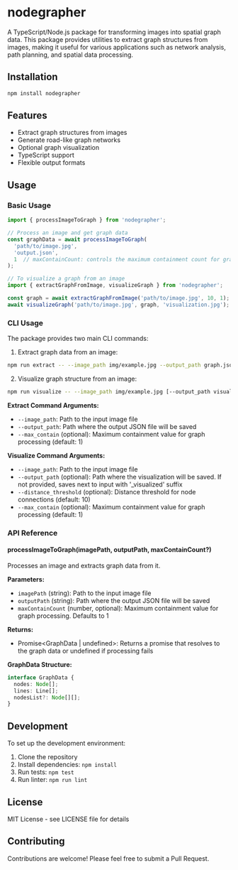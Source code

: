 # nodegrapher

A TypeScript/Node.js package for transforming images into spatial graph data. This package provides utilities to extract graph structures from images, making it useful for various applications such as network analysis, path planning, and spatial data processing.

## Installation

```bash
npm install nodegrapher
```

## Features

- Extract graph structures from images
- Generate road-like graph networks
- Optional graph visualization
- TypeScript support
- Flexible output formats

## Usage

### Basic Usage

```typescript
import { processImageToGraph } from 'nodegrapher';

// Process an image and get graph data
const graphData = await processImageToGraph(
  'path/to/image.jpg',
  'output.json',
  1  // maxContainCount: controls the maximum containment count for graph processing
);

// To visualize a graph from an image
import { extractGraphFromImage, visualizeGraph } from 'nodegrapher';

const graph = await extractGraphFromImage('path/to/image.jpg', 10, 1);
await visualizeGraph('path/to/image.jpg', graph, 'visualization.jpg');
```

### CLI Usage

The package provides two main CLI commands:

1. Extract graph data from an image:
```bash
npm run extract -- --image_path img/example.jpg --output_path graph.json [--max_contain <number>]
```

2. Visualize graph structure from an image:
```bash
npm run visualize -- --image_path img/example.jpg [--output_path visualization.jpg] [--distance_threshold <number>] [--max_contain <number>]
```

**Extract Command Arguments:**
- `--image_path`: Path to the input image file
- `--output_path`: Path where the output JSON file will be saved
- `--max_contain` (optional): Maximum containment value for graph processing (default: 1)

**Visualize Command Arguments:**
- `--image_path`: Path to the input image file
- `--output_path` (optional): Path where the visualization will be saved. If not provided, saves next to input with '_visualized' suffix
- `--distance_threshold` (optional): Distance threshold for node connections (default: 10)
- `--max_contain` (optional): Maximum containment value for graph processing (default: 1)

### API Reference

#### processImageToGraph(imagePath, outputPath, maxContainCount?)

Processes an image and extracts graph data from it.

**Parameters:**
- `imagePath` (string): Path to the input image file
- `outputPath` (string): Path where the output JSON file will be saved
- `maxContainCount` (number, optional): Maximum containment value for graph processing. Defaults to 1

**Returns:**
- Promise<GraphData | undefined>: Returns a promise that resolves to the graph data or undefined if processing fails

**GraphData Structure:**
```typescript
interface GraphData {
  nodes: Node[];
  lines: Line[];
  nodesList?: Node[][];
}
```

## Development

To set up the development environment:

1. Clone the repository
2. Install dependencies: `npm install`
3. Run tests: `npm test`
4. Run linter: `npm run lint`

## License

MIT License - see LICENSE file for details

## Contributing

Contributions are welcome! Please feel free to submit a Pull Request.